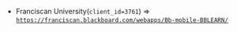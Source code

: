  - Franciscan University(`client_id=3761`) => [`https://franciscan.blackboard.com/webapps/Bb-mobile-BBLEARN/`](https://franciscan.blackboard.com/webapps/Bb-mobile-BBLEARN/)
